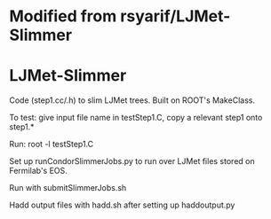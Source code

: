 # Modified from rsyarif/LJMet-Slimmer

# LJMet-Slimmer

Code (step1.cc/.h) to slim LJMet trees. Built on ROOT's MakeClass.

To test: give input file name in testStep1.C, copy a relevant step1 onto step1.*

Run: root -l testStep1.C


Set up runCondorSlimmerJobs.py to run over LJMet files stored on Fermilab's EOS.

Run with submitSlimmerJobs.sh

Hadd output files with hadd.sh after setting up haddoutput.py


